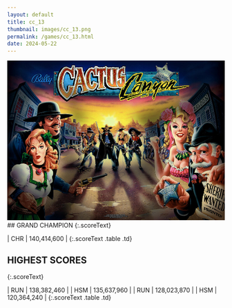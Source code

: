 ```yaml
---
layout: default
title: cc_13
thumbnail: images/cc_13.png
permalink: /games/cc_13.html
date: 2024-05-22
---
```


<img src="../images/cc_13.png" class="gameThumbnail img-fluid mx-auto align-middle">
## GRAND CHAMPION
{:.scoreText}

| CHR | 140,414,600 | 
{:.scoreText .table .td}

## HIGHEST SCORES
{:.scoreText}

| RUN | 138,382,460 | 
| HSM | 135,637,960 | 
| RUN | 128,023,870 | 
| HSM | 120,364,240 | 
{:.scoreText .table .td}
